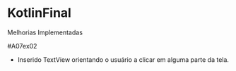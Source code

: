 # KotlinFinal

Melhorias Implementadas

#A07ex02
- Inserido TextView orientando o usuário a clicar em alguma parte da tela.
